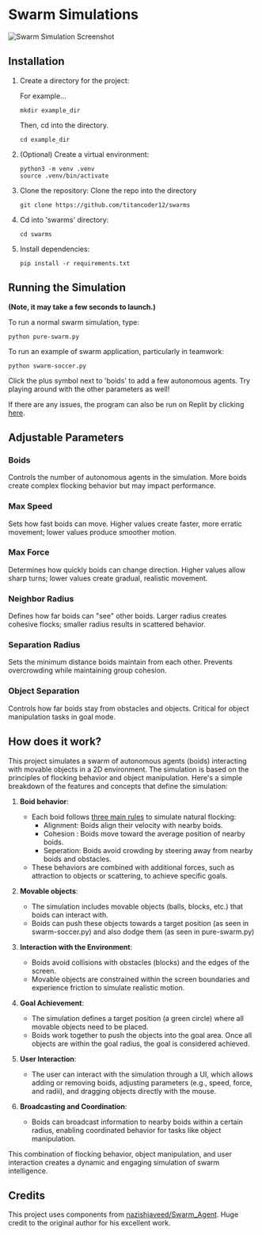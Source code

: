 # Swarm Simulations

![Swarm Simulation Screenshot](https://github.com/titancoder12/swarms/blob/main/Cover.png)

## Installation
1. Create a directory for the project:

    For example...
    ```
    mkdir example_dir
    ```
    Then, cd into the directory.
    ```
    cd example_dir
    ```

2. (Optional) Create a virtual environment:
    ```
    python3 -m venv .venv
    source .venv/bin/activate
    ```
3. Clone the repository:
    Clone the repo into the directory
    ```
    git clone https://github.com/titancoder12/swarms
    ```

5. Cd into 'swarms' directory:
    ```
    cd swarms
    ```

4. Install dependencies:
    ```
    pip install -r requirements.txt
    ```

## Running the Simulation
**(Note, it may take a few seconds to launch.)**

To run a normal swarm simulation, type:
```
python pure-swarm.py
```
To run an example of swarm application, particularly in teamwork:
```
python swarm-soccer.py
```

Click the plus symbol next to 'boids' to add a few autonomous agents. Try playing around with the other parameters as well!

If there are any issues, the program can also be run on Replit by clicking [here](https://replit.com/@babytitanlin/Swarm-Simulations).

## Adjustable Parameters

### **Boids**
Controls the number of autonomous agents in the simulation. More boids create complex flocking behavior but may impact performance.

### **Max Speed**
Sets how fast boids can move. Higher values create faster, more erratic movement; lower values produce smoother motion.

### **Max Force**
Determines how quickly boids can change direction. Higher values allow sharp turns; lower values create gradual, realistic movement.

### **Neighbor Radius**
Defines how far boids can "see" other boids. Larger radius creates cohesive flocks; smaller radius results in scattered behavior.

### **Separation Radius**
Sets the minimum distance boids maintain from each other. Prevents overcrowding while maintaining group cohesion.

### **Object Separation**
Controls how far boids stay from obstacles and objects. Critical for object manipulation tasks in goal mode.

## How does it work?
This project simulates a swarm of autonomous agents (boids) interacting with movable objects in a 2D environment. The simulation is based on the principles of flocking behavior and object manipulation. Here's a simple breakdown of the features and concepts that define the simulation:
1. **Boid behavior**:
    * Each boid follows [three main rules](https://en.wikipedia.org/wiki/Boids) to simulate natural flocking:
        * Alignment: Boids align their velocity with nearby boids.
        * Cohesion : Boids move toward the average position of nearby boids.
        * Seperation: Boids avoid crowding by steering away from nearby boids and obstacles.
    * These behaviors are combined with additional forces, such as attraction to objects or scattering, to achieve specific goals.

2. **Movable objects**:
    * The simulation includes movable objects (balls, blocks, etc.) that boids can interact with.
    * Boids can push these objects towards a target position (as seen in swarm-soccer.py) and also dodge them (as seen in pure-swarm.py)

3. **Interaction with the Environment**:
    * Boids avoid collisions with obstacles (blocks) and the edges of the screen.
    * Movable objects are constrained within the screen boundaries and experience friction to simulate realistic motion.

4. **Goal Achievement**:
    * The simulation defines a target position (a green circle) where all movable objects need to be placed.
    * Boids work together to push the objects into the goal area. Once all objects are within the goal radius, the goal is considered achieved.

5. **User Interaction**:
    * The user can interact with the simulation through a UI, which allows adding or removing boids, adjusting parameters (e.g., speed, force, and radii), and dragging objects directly with the mouse.

6. **Broadcasting and Coordination**:
    * Boids can broadcast information to nearby boids within a certain radius, enabling coordinated behavior for tasks like object manipulation.

This combination of flocking behavior, object manipulation, and user interaction creates a dynamic and engaging simulation of swarm intelligence.


## Credits
This project uses components from [nazishjaveed/Swarm_Agent](https://github.com/nazishjaveed/Swarm_Agent). Huge credit to the original author for his excellent work.